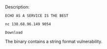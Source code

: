 Description:

```
ECHO AS A SERVICE IS THE BEST

nc 138.68.96.149 9054

Download
```

The binary contains a string format vulnerability.
